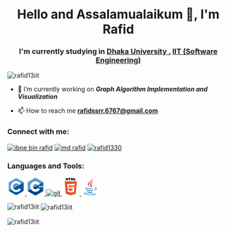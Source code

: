 <h1 align="center">Hello and Assalamualaikum 👋, I'm Rafid</h1>
<h3 align="center">I'm currently studying in <a href="https://www.du.ac.bd/"> Dhaka University </a>, <a href="http://www.iit.du.ac.bd/"> IIT (Software Engineering)</a></h3>

<p align="left"> <img src="https://komarev.com/ghpvc/?username=rafid13iit&label=Profile%20views&color=0e75b6&style=flat" alt="rafid13iit" /> </p>

- 🔭 I’m currently working on ***Graph Algorithm Implementation and Visualization***

- 📫 How to reach me **rafidssrr.6767@gmail.com**

<h3 align="left">Connect with me:</h3>
<p align="left">
<a href="https://www.linkedin.com/in/ibne-bin-rafid-2ba20026b/" target="blank"><img align="center" src="https://raw.githubusercontent.com/rahuldkjain/github-profile-readme-generator/master/src/images/icons/Social/linked-in-alt.svg" alt="ibne bin rafid" height="30" width="40" /></a>
<a href="https://www.facebook.com/Rafid.BSSE13" target="blank"><img align="center" src="https://raw.githubusercontent.com/rahuldkjain/github-profile-readme-generator/master/src/images/icons/Social/facebook.svg" alt="md rafid" height="30" width="40" /></a>
<a href="https://codeforces.com/profile/Rafid1330" target="blank"><img align="center" src="https://raw.githubusercontent.com/rahuldkjain/github-profile-readme-generator/master/src/images/icons/Social/codeforces.svg" alt="rafid1330" height="30" width="40" /></a>
</p>

<h3 align="left">Languages and Tools:</h3>
<p align="left"> <a href="https://www.cprogramming.com/" target="_blank" rel="noreferrer"> <img src="https://raw.githubusercontent.com/devicons/devicon/master/icons/c/c-original.svg" alt="c" width="40" height="40"/> </a> <a href="https://www.w3schools.com/cpp/" target="_blank" rel="noreferrer"> <img src="https://raw.githubusercontent.com/devicons/devicon/master/icons/cplusplus/cplusplus-original.svg" alt="cplusplus" width="40" height="40"/> </a> <a href="https://git-scm.com/" target="_blank" rel="noreferrer"> <img src="https://www.vectorlogo.zone/logos/git-scm/git-scm-icon.svg" alt="git" width="40" height="40"/> </a> <a href="https://www.w3.org/html/" target="_blank" rel="noreferrer"> <img src="https://raw.githubusercontent.com/devicons/devicon/master/icons/html5/html5-original-wordmark.svg" alt="html5" width="40" height="40"/> </a> <a href="https://www.java.com" target="_blank" rel="noreferrer"> <img src="https://raw.githubusercontent.com/devicons/devicon/master/icons/java/java-original.svg" alt="java" width="40" height="40"/> </a> </p>

<p><img align="left" src="https://github-readme-stats.vercel.app/api/top-langs?username=rafid13iit&show_icons=true&locale=en&layout=compact" alt="rafid13iit" /></p>

<p>&nbsp;<img align="center" src="https://github-readme-stats.vercel.app/api?username=rafid13iit&show_icons=true&locale=en" alt="rafid13iit" /></p>

<p><img align="center" src="https://github-readme-streak-stats.herokuapp.com/?user=rafid13iit&" alt="rafid13iit" /></p>

